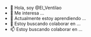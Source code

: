 - 👋 Hola, soy @El_Ventilao
- 👀 Me interesa ...
- 🌱 Actualmente estoy aprendiendo ...
- 💞️ Estoy buscando colaborar en ...
- 📫 Estoy buscando colaborar en ...

<!---
Ventilao/Ventilao is a ✨ special ✨ repository because its `README.md` (this file) appears on your GitHub profile.
You can click the Preview link to take a look at your changes.
--->
